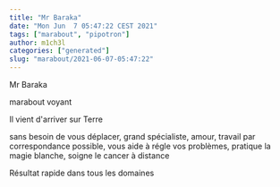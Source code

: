 ```yaml
---
title: "Mr Baraka"
date: "Mon Jun  7 05:47:22 CEST 2021"
tags: ["marabout", "pipotron"]
author: m1ch3l
categories: ["generated"]
slug: "marabout/2021-06-07-05:47:22"
---
```


Mr Baraka

marabout voyant

Il vient d'arriver sur Terre

sans besoin de vous déplacer, grand spécialiste, amour, travail par correspondance possible, vous aide à régle vos problèmes, pratique la magie blanche, soigne le cancer à distance

Résultat rapide dans tous les domaines

